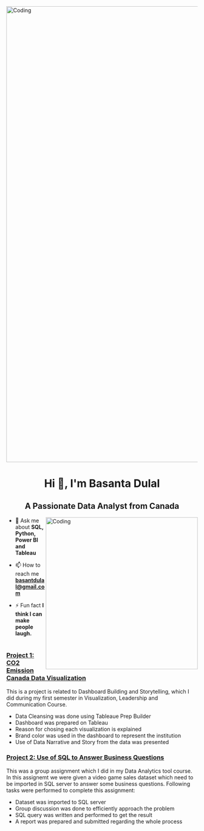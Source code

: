 <img align="Middle" alt="Coding" width="1200" src="https://storage.googleapis.com/gweb-cloudblog-publish/original_images/DataAnalytics.gif">

<h1 align="center">Hi 👋, I'm Basanta Dulal</h1>

<h2 align="center">A Passionate Data Analyst from Canada</h3>

<img align="right" alt="Coding" width="400" src="https://capturly.com/blog/wp-content/uploads/2018/02/Data-Website-Analytics.gif">


- 💬 Ask me about **SQL, Python, Power BI and Tableau**

- 📫 How to reach me **basantdulal@gmail.com**

- ⚡ Fun fact **I think I can make people laugh.**

#
#
#
#
#

### [Project 1: CO2 Emission Canada Data Visualization](https://github.com/BasantaDulal/CO2_Emission_Canada)

This is a project is related to Dashboard Building and Storytelling, which I did during my first semester in Visualization, Leadership and Communication Course.
- Data Cleansing was done using Tableaue Prep Builder
- Dashboard was prepared on Tableau
- Reason for chosing each visualization is explained
- Brand color was used in the dashboard to represent the institution
- Use of Data Narrative and Story from the data was presented


### [Project 2: Use of SQL to Answer Business Questions](https://github.com/BasantaDulal/Use-of-SQL)

This was a group assignment which I did in my Data Analytics tool course. In this assignemt we were given a video game sales dataset which need to be imported in SQL server to answer some business questions. Following tasks were performed to complete this assignment:
- Dataset was imported to SQL server
- Group discussion was done to efficiently approach the problem
- SQL query was written and performed to get the result
- A report was prepared and submitted regarding the whole process
